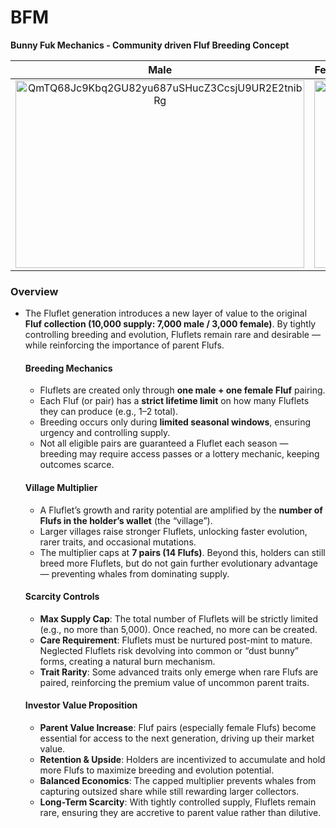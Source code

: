 # BFM
**Bunny Fuk Mechanics - Community driven Fluf Breeding Concept**

|                             Male                             |                            Female                            |                           Fluflet                            |
| :----------------------------------------------------------: | :----------------------------------------------------------: | :----------------------------------------------------------: |
| <img width="100%" height="300px" alt="QmTQ68Jc9Kbq2GU82yu687uSHucZ3CcsjU9UR2E2tnibRg" src="https://github.com/user-attachments/assets/0c8a695b-7b42-45a9-a3ae-c7cb5308a298" style="display: block; margin: 0 auto; object-fit: cover;" /> | <img width="100%" height="300px" alt="mushy" src="https://github.com/user-attachments/assets/e04fd1e3-6644-43a1-b79a-01325a41dc18" style="display: block; margin: 0 auto; object-fit: cover;" /> | <img width="100%" height="300px" alt="babyZombie" src="https://github.com/user-attachments/assets/09a4273b-e481-4eb5-89c5-3868c0f0746b" style="display: block; margin: 0 auto; object-fit: cover;" /> |



###  Overview

- The Fluflet generation introduces a new layer of value to the original **Fluf collection (10,000 supply: 7,000 male / 3,000 female)**. By tightly controlling breeding and evolution, Fluflets remain rare and desirable — while reinforcing the importance of parent Flufs.

  

  #### **Breeding Mechanics**

  - Fluflets are created only through **one male + one female Fluf** pairing.
  - Each Fluf (or pair) has a **strict lifetime limit** on how many Fluflets they can produce (e.g., 1–2 total).
  - Breeding occurs only during **limited seasonal windows**, ensuring urgency and controlling supply.
  - Not all eligible pairs are guaranteed a Fluflet each season — breeding may require access passes or a lottery mechanic, keeping outcomes scarce.

  

  #### Village Multiplier

  - A Fluflet’s growth and rarity potential are amplified by the **number of Flufs in the holder’s wallet** (the “village”).
  - Larger villages raise stronger Fluflets, unlocking faster evolution, rarer traits, and occasional mutations.
  - The multiplier caps at **7 pairs (14 Flufs)**. Beyond this, holders can still breed more Fluflets, but do not gain further evolutionary advantage — preventing whales from dominating supply.

  #### **Scarcity Controls**

  - **Max Supply Cap**: The total number of Fluflets will be strictly limited (e.g., no more than 5,000). Once reached, no more can be created.
  - **Care Requirement**: Fluflets must be nurtured post-mint to mature. Neglected Fluflets risk devolving into common or “dust bunny” forms, creating a natural burn mechanism.
  - **Trait Rarity**: Some advanced traits only emerge when rare Flufs are paired, reinforcing the premium value of uncommon parent traits.

  

  #### **Investor Value Proposition**

  - **Parent Value Increase**: Fluf pairs (especially female Flufs) become essential for access to the next generation, driving up their market value.
  - **Retention & Upside**: Holders are incentivized to accumulate and hold more Flufs to maximize breeding and evolution potential.
  - **Balanced Economics**: The capped multiplier prevents whales from capturing outsized share while still rewarding larger collectors.
  - **Long-Term Scarcity**: With tightly controlled supply, Fluflets remain rare, ensuring they are accretive to parent value rather than dilutive.
